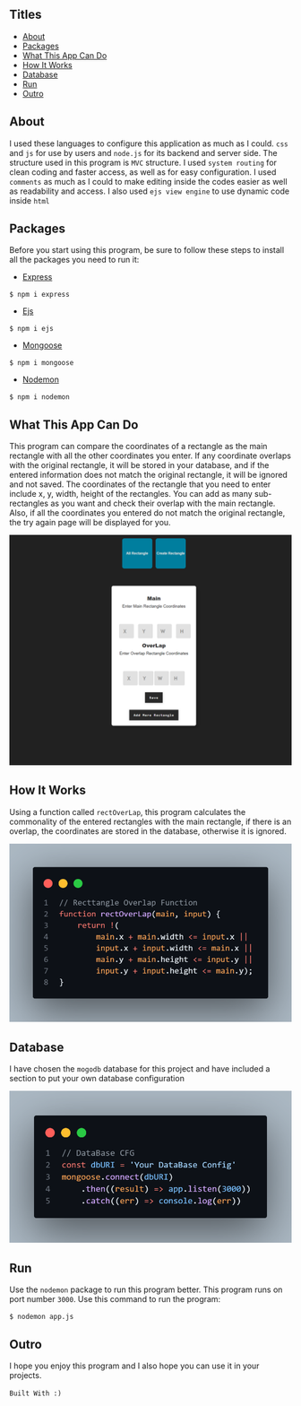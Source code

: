 ## Titles

- [About](#about)
- [Packages](#packages)
- [What This App Can Do](#what-this-app-can-do)
- [How It Works](#how-it-works)
- [Database](#database)
- [Run](#run)
- [Outro](#outro)




## About

I used these languages ​​to configure this application as much as I could.
`css` and `js` for use by users and `node.js` for its backend and server side. 
The structure used in this program is `MVC` structure.
I used `system routing` for clean coding and faster access, as well as for easy configuration.
I used `comments` as much as I could to make editing inside the codes easier as well as readability and access.
I also used `ejs view engine` to use dynamic code inside `html`


## Packages

Before you start using this program, be sure to follow these steps to install all the packages you need to run it:


+ [Express](https://www.npmjs.com/package/express)
```
$ npm i express
```
+ [Ejs](https://www.npmjs.com/package/ejs)
```
$ npm i ejs
```
+ [Mongoose](https://www.npmjs.com/package/mongoose)
```
$ npm i mongoose
```
+ [Nodemon](https://www.npmjs.com/package/nodemon)
```
$ npm i nodemon
```

 


## What This App Can Do

This program can compare the coordinates of a rectangle as the main rectangle with all the other coordinates you enter.
If any coordinate overlaps with the original rectangle, it will be stored in your database, and if the entered information does not match the original rectangle, it will be ignored and not saved.
The coordinates of the rectangle that you need to enter include x, y, width, height of the rectangles. 
You can add as many sub-rectangles as you want and check their overlap with the main rectangle.
Also, if all the coordinates you entered do not match the original rectangle, the try again page will be displayed for you.


![image](image.png)


## How It Works
Using a function called `rectOverLap`, this program calculates the commonality of the entered rectangles with the main rectangle, if there is an overlap, the coordinates are stored in the database, otherwise it is ignored.

![image](overlap.png)

## Database
I have chosen the `mogodb` database for this project and have included a section to put your own database configuration

![cfg](database.png)



## Run

Use the `nodemon` package to run this program better.
This program runs on port number `3000`.
Use this command to run the program:
```
$ nodemon app.js
```


## Outro
I hope you enjoy this program and I also hope you can use it in your projects.


`Built With :)`

